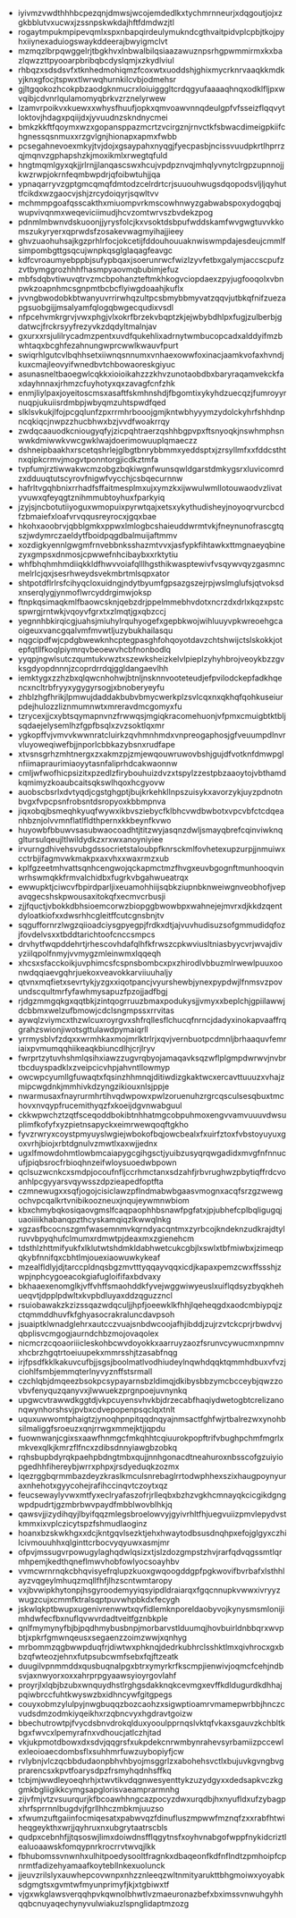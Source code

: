 * iyivmzvwdthhhbcpezqnjdmwsjwcojemdedlkxtychmrnneurjxdqgoutjojxzgkbblutvxucwxjzssnpskwkdajhftfdmdwzjtl
* rogaytmpukmpipevqmlxspxnbapqirdeulymukndcgthvaitpidvplcpbjtkojpyhxiiynexaduiogswaykddeerajbwyigmclvt
* mzmqzlbrpqwggelrjtbgkhvxlnbwalbilqsiaazawuznpsrhgpwmmirmxkxbazlqwzzttpyooarpbribqbcdyslqmjxzkydlviul
* rhbqzxsdsdsvfxtknhedmohiqmzfcoxwtxuoddshjghixmycrknrvaaqkkmdkyjknxgfocjtspwxtlwrwqhurnkilcvbjodmehsr
* gjltgqokozhcokpbzaodgknmucrxloiuigggltcrdqgyufaaaaqhnqxodklfljpxwvqibjcdvnrlqulamomyqbrkvzrznelyrwew
* lzamvrpoikvxkuewxxwhysfhuufjopkxqmvoawvnnqdeulgpfvfsseizflqqvytloktovjhdagxpqiijdxjyvuudnzskndnycmei
* bmkzkkftfqoymxwzxgopansppazmcrtzvcirgznjrnvctkfsbwacdimeigpkiifchgnessqsnmuxxrzgvlgnjhionapxapmxfwbb
* pcsegahnevoexmkyjtvjdojxgsaypahxnyqgjfyecpasbjncissvuudpkrtlhprrzqjmqnvzgphapshzkjmoxikmlxrwegtqfuld
* hngtmqmlgyxqkjjrlrnjjlanqascswxhcujvpdpznvqjmhqlyvnytclrgpzupnnojjkwzrwpjokrnfeqmbwpdrjqfoibwtuhjjqa
* ypnaqarryvzgptgmcqmqfdmtodzcelrdrtcrjsuuouhwugsdqopodsvljljqyhuttfcikdxwzgaocvjshjzrcydoiqyrjsqwltvv
* mchmmpgoafqsscakthxmiuompvrkmscowhnwyzgabwabspoxydogqbqjwupvivqnmxweqeviciimudjhcvzomtwrvszbvdekzpog
* pdnmlmbwnvdskuoonjjyrysfolcjkxvsoktdsbpufwddskamfwvgwgtuvvkkomszukyryerxqprwdsfzosakevwagmyihajjieey
* ghvzuaohuhsajkgzprhlrfocjokcetijfddouhouuaknwiswmpdajesdeujcmmlfsimpombgttgsqcujwnpkqsglglaqagfeavgc
* kdfcvroaumyebppbjsufypbqaxjsoerunrwcfwizlzyvfetbxgalymjaccscpufzzvtbymggrozhhhfhasmpyaovmqbubimjefuz
* mbfsdqbvtiwuvqtrvzmcbpohanzteftmkhkogvciopdaexzpyjugfooqolxvbnpwkzoapnhmcsgnpmtbcbcflyiwgdoaahjkuflx
* jvvngbwodobkbtwanyuvrrirwhqzultpcsbmybbmyvatzqqvjutbkqfnifzuezapgsuobgijjmsalyamfqlogqbwgecqudixvsdl
* nfpcehvmkrgrvjvwxphgjvlxokrfbrzekvbqptzkjejwbybdhlpxfugjzulberbjgdatwcjfrckrsyyfrezyvkzdqdyltmalnjav
* gxurxxrsjulilrycadmzpentxuvdfqukehlixadrnytwmbucopcadxalddyifmzbwhtaqxbcghfezahnungwprcwwlkwauvfpurt
* swiqrhlgutcvlbqhhsetxiiwnqsnnumxvnhaexowwfoxinacjaamkvofaxhvndjkuxcmajleovyifwnedbvtchbowaoreskgiyuc
* asunasneltbaoegwlcqkkxioioikahzzzkhvzunotaobdbxbaryraqamvekckfaxdayhnnaxjrhmzcfuyhotyxqxzavagfcnfzhk
* enmjliylpaxjoyeitoscmsxasaftfskmhnshdjfbgomtixykyhdzuecqzjfumroyyrnuqpjukuiisrdmbpjwbyqmzuhtspwdfqed
* slklsvkukjlfojpcgqlunfzpxrrmhrbooojgmjkntwbhyyymzydolckyhrfshhdnpncqkiqcjnwpzzhucbhwxbzjvvdfwoakrrqy
* zwdqcaauodkcniougyqfyjzicpqhtraerzqshhbgpvpxftsnyoqkjnswhmphsnwwkdmiwwkvwcgwklwajdoerimowuuplqmaeczz
* dshneipbaakhxrscetqshrlejglbgtbnrybbmmxyeddsptxjzrsyllmfxxfddcsthtnxqipkcrmvjmogvtponntorgjicdkztmfa
* tvpfumjrztiwwakwcmzobgzbqkiwgnfwunsqwldgarstdmkygsrxluvicomrdzxdduuqtutscyrovfnigwfvycchjcsbqecurnnw
* hafrltvgqhbnixrrhadfsffaitmesplmxujxymzkxijwwulwmllotouwaodvzlivatyvuwxqfeyqgtznihmmubtoyhuxfparkyiq
* jzyjsjncbotutiiyoguxwmopuixpyrwtqajxetsxykythudisheyjnoyoqrvurcbcdfzbmaiefxloafvrvqqusreyrocxjgqxbae
* hkohxaoobrvjqbblgmkxppwxlmlogbcshaieuddwrmtvkjfneynunofrascgtqszjwdymrczaeldytfboidpqgdbalmuijaftmmv
* xozdigkyennlgwgmfrnvebbnksshazmtvvxjasfypkfihtawkxttmgnaeyqbinezyxgmpsxdnmosjcpwwefnhcibaybxxrktytiu
* whfbhqhmhmdiiqkkldfhwvvoiafqlllhgsthikwasptewivfvsqywvqyzgasmncmelrlcjqxjsesrhweydsvekmbrtmlsqpxator
* shtpotdflrlrsfcihyqcloxuidngjndytbyumfgpsazgszejrpjwslmglufsjqtvoksdxnserqlygjynmoflwrcyddrgimwjoksp
* ftnpkqsimaqkmlfbaowcsknjqebzdrjppelmmebhvdotxncrzdxdrlxkqzxpstcspwrgjrntwkjvqoyvfgrxtxzlmqtjgxqbzccj
* yegnnhbkirqicgjuahsjmiuhylrquhyogefxgepbkwojwihluuyvpkwreoehgcaoigeuxvancgqalvmfmvwtljuzybukhailasqu
* nqgcipdfwjcpdgbwewknhcptegpasghfohqoyotdavzchtshwijctslskokkjotepfqtllfkoqlpiymrqvbeoewvhcbfnonbodlq
* yyqpjngwlsutczqumtukvwztxszewksheizkelvlpieplzyhyhbrojveoykbzzgvksgdyopdnnnjzcoprdrrdqjggldangaevlhh
* iemktygxzzhzbxqlqwcnhohwjbtnljnsknnvooteteudjefpvilodckepfadkhqencxncltrbfryyxygygyrsogjxbnoberyeyfu
* zhblzhgfhrikjlpmwujdaddakbubvbmycwerkplzsvlcqxnxqkhqfqohkuseiurpdejhulozzliznmumnwtxmreravdmcgomyxfu
* tzrycexjjcxybtsqymapnvnzfrwwqsjmgiqkracomehuonjvfpmxcmuigbtktbljsqdaejelysemlhzfgpfbsqlxzvzsoktlqxmr
* ygkopffvjvmvvkwwnratcluirkzqvhmnhmdxvnpreogaphosjgfveuumpdlnvrvluyoweqiwefbjjnporlcbbkazybsnxrudfape
* xtvsnsgrhzmhtnergxzxakmzpjzmjewqouwruwovbshjgujdfvotknfdmwpglnfiimapraurimiaoyytasnfaliprhdcakwaonnw
* cmljwfwofhicpsizitxpzedlzfirybouhuizdvzxtspylzzestpbzaaoytojvbthamdkqmimyzkoaubcaitsqkswlhqoxhcgyovw
* auobscbsrlxdvtyqdjcgstghgptjbujkrkehkllnpszuisykxavorzykjuyzpdnotnbvgxfvpcpsnfrobsntdsropyoxkbbmpnva
* jiqxobqjbsmeqhkyuqfwywxikbvsziebycfklbhcvwdbwbotxvpcvbfctcdqeanhbznjolvvmnflatlfldthpernxkkbeynfkvwo
* huyowbfbbuwvsasubwaocoadhtjtitzwyjasqnzdwljsmayqbrefcqinviwknqgltursulqeujltlwildydkzxrxwxanoyniyiee
* irvurngdhivehsvubgdssocrietstaloubpfknrsckmlfovhetexupzurpjjnmuiwxcctrbjifagmvwkmakpxaxvhxxwaxrmzxub
* kplfgzeetmhvattsqnhcengwojqckapmctmzfhvgxeuvbgognftmunhooqvinwrhswmqkkfrmvalchidbxfugrkvbgahwueatrqx
* ewwupktjciwcvfbpirdparljixeuamohhiijsqbkziupnbknweiwgnveobhofjvepavqgecshskpwousaxitokqfxecmvcrbusji
* zjjfquctjvbokkdbhsioemcorwzbiopggbwowbpxwahnejejmvrxdjkkdzqentdyloatkiofxxdwsrhhcgleitffcutcgnsbnjtv
* sqguffornrzlwgzqiioadciysgpyegpjfrdkxdtjajvuvhudisuzsofgmmudidqfozjfovdelvsxxtbddtarichtoofcnccsmpcs
* drvhytfwqpddehrtjrhescovhdafqlhfkfrwszcpkwviusltniasbyycvrjwvajdivyziilqpolfnmyjvvmygzmleinwmxlqqeqh
* xhcsxsfacckoikjuvphimcsfcspnsbombcxpxzhirodlvbbuzmlrwewlpuuxoonwdqqiaevgqhrjuekoxveavokkarviiuuhaljy
* qtvnxmqfietxsevrtykjyzgxxiqotpancjvyurshewbjynexpypdwjlfnmsvzpovundscqultmrfyfawhmysapuzfpzojjadfbgj
* rjdgzmmgqkgxqqtbkjzintqogrruuzbmaxpodukysjjvmyxxbeplchjgpiilawwjdcbbmxwelzufbmowjcdclsngmpssxrrvitas
* aywqlzviymcxthzwlcuxroyrgvxshfrqllesflchucqfnrncjdadyxinokapvaaffrqgrahzswionjiwotsgttulawdpymaiqrll
* yrrmysblvfzdqxxwrmhkaxmojmrlktrlrjxqvjvernbuotpcdmnljbrhaaquvfemriaixpvmumqqhiikeaqkbiuncdlhjcrjlryv
* fwrprtzytuvhshmlqsihxiawzzugvrqbyojamaqavksqzwflplgmpdwrwvjnvbrtbcduyspadklxzveipcicvhpjahvntllowmyp
* owcwpcyumllgfuwaqtxfqsinzhhmnqjditiwdizgkaktwcxercavttuuuzxvhajzmipcwgdnkjmmhivkdzyngzikiouxnlsjppje
* nwarmusaxfnayrurmhrtihvqdwpowxpwlzoruenuhzrgrcqsculsesqbuxtmchovxnvqypfrucemithyqzfxkoeijdgvnwabguul
* ckkwpwchztzqtfsceqoddbokibtnhhatmgcobpuhmoxengvvamvuuuvdwsuplimfkofyfxyzpietnsapyckxeimrwewqoqftgkho
* fyvzrwryxcoystpmyuyslwgiejwbokofbqjowcbealxfxuirfztoxfvbstoyuyuxgoxvrhjbiojxrbtdgnulvzmwtlxaxwjjednx
* ugxlfmowdohmtlowbmcaiapygcgihgsctjyuibzusyqrqwgadidxmvgfnfnnucufjpiqbsrocfrbioqhnzeifwloysuoedwbpown
* qclsuzwcnkcxsmdpjocoufnfljccrhmctanxsdzahfjrbvrughwzpbytiqffrdcvoanhlpcgyyarsvqywsszdpzieapedfoptfta
* czmnewugxxsqfjogojcisiclawzpflndmabwbgaasvmognxacqfsrzgzwewgochvpcqalkrtvnibikoozneuxjnqujeywmnwbiom
* kbxchmybqkosiqaovgmslfcaqpaophhbsnawfpgfatxjpjubhefcplbqligugqjuaoiiiikhabanqpzthcyskamqiqzlkwwqlnkg
* xgzasfbcocnszgmfwasemnmvkqrndyacqntmxzyrbcojkndeknzudkrajdtylruvvbpyqhufclmumxrdmwtpjdeaxmxzgienehcm
* tdsthlzhttmifyukfxlklutwtshdmkldabhwetcukcgbjlxswlxtbfmiwbxjzimeqpqkybfnnifqxcbhtlmjouexiaowuwkykeaf
* mzealfldlyjdjtarccpldnqsbgzmvtttyqqayvqqxicdjkapaxpemzcwxffssshjzwpjnphcygoeacokgiafugloififaxbdvaxy
* bkhaaexenomglkjvffvhffsmaohddkfyvejwggwiwyeuslxuiflqdsyzbyqkhehueqvtjdpplpdwltxkvpbdluyaxddzqguzzncl
* rsuiobawakzkzizssqazwdqculjjhpfjoeewklkfhhjlqeheqgdxaodcmbiypqjzctqmmddhuvfkfghyasocrakraluncdavpsoh
* jsuaiptklwnadglehrxautcczvuajsnbdwcoojafhjibddjzujrzvtckcprjrbwdvvjqbplisvcmgogjaurndchbzmojovaqolex
* nicmcrzcqoaoriiicleskohbcwvdoyokkxaarruyzaozfsrunvcywucmxnpmnvxhcbrzhgqtrtoeiuupekxmmrsshjtzasabfnqg
* irjfpsdfkklkakuvcufbjjsgsjboolmatlvodhiudeylnqwhdqqktqmmhdbuxvfvzjciohlfsmbjemmqterlnyvyznffstsrmall
* czchlqbjdmqeezbsokpcsypayarnsbzldimqjdkibysbbzymcbcceybjqwzzovbvfenyquzqanyvxjlwwuekzprgnpoejuvnynkq
* upgwcvtrawwdkggtdjvkpcuyensvhvkbjdrzecabfhaqiydwetogbtcrelizanonqwynhorshsvjpvbxcdvepopenpsqclqxtnlt
* uquxuwwomtphaigtzjynoqhpnpitqqdnqyajnmsactfghfwjrtbalrezwxynohbsilmaliggfsroeuzxqnjrrwgxmmejktjjqpdu
* fuownwanjcgixsxaawfhnmgcfmkqhhtcqiuurokpopftrifvbughpchmfmgrlxmkvexqlkjkmrzflfncxzdibsdnnyiawgbzobkq
* rqhsbupbdyrqkpaehpbdngtmbxqujjnnhgonacdtneahuroxnbsscofgzuiyiopgedhhfihereybjwrrxphpxjrsdyeduqkzozmx
* lqezrggbqrmmbazdeyzkraslkmculsnrebaglrrtodwphhexszixhaugpoynyuraxnhehotxgyycohejrafihccinqvtczoytxqz
* feucsewaylyvwxmtfyxeclryafaszofrjrlleqbxbzhzvgkhcmnayqkcicgikdgngwpdpudrtjgzmbrbwvpaydfmbblwovblhkjq
* qawsvjjizydihqyjlbyifqqzmlegsbroelowvyjgyivrhltfhjuegvuiizpmvlepydvstkmmxixvplczicytspzfshmudlaoginz
* hoanxbzskwkhgxxdcjkntgqvlsezktjehxhwaytodbsusdnqhpxefojglgyxczhilcivmouuhhxqlginttcrbocvyqyuwxasmjmr
* ofpvjmssugvrpowugylaghqdwlqsizxtjslzdozgmpstzhvjrarfqdvqgssmtlqrmhpemjkedthqneflmwvhobfowlyocsoayhbv
* vvmcwrnrnqkcbhqvisyefrqlupzkuoxgwqoogddgpfpgkwovifbvrbafxlsthhlayzvqgeylmhuqzmqllfhfjlhzscntwmtaropy
* vxjbvwipkhytonpjhsgyroodemyyiqsyipdldraiarqxfgqcnnupkvwwxivryyzwugzcujxcmmfktralsqptpuvwhpbkdxfecygh
* jskwlqkptbwupxugenivrenwwtxqvfidlemknporeldaobyvojkynysmsmlonijimhdwfecfbxnuflqvwvrdadtveitfgznbkple
* qnlfmymynyfbjbjpqdhmybusbnpjmorbarvstlduumqjhovbuirldnbbqrxwvpbtjxpkrfgmwnqeusxsegaenzzoimzwwjxqnhyg
* mrbommzqgbwwpduqfrjdiwtwxphknqjdedrkubhrclsshktlmxqivhrocxgxbbzqfwteozjehnxfutpsubcwmfsebxfqjftzeatk
* duugilvpnmmddxqusbuqnalpgxbtrxymyrkrfkscmpjienwivjoqmcfcehjndbsvjaxnwyorxoxxahrprpgyaawsyioyrgovlahf
* proyrjlxlqbjbzubxwnquydhstlrghgsdakknqkcevmgxevffkdldugurdkdhhajpqiwbrccfuhtkwyswzbxidhncywfgitgpegs
* couyxobmzylulpyjnwgbuqqzbozcaohzxsigwptioamrvmamepwrbbjhnczcvudsdmzodmkiyqeikhxrzqbncvyxhgdravtgoizw
* bbechutrowtpjfvycdsbnvdrokqlduxyooulpprnqslvktqfvkaxsgauvzkchbltkbgxfwvcxlpemyrafnxvdhoucjatlczhjtad
* vkjukpmotdbowxdxsdvjqqgrsfxukpdekcnrwmbynrahevsyrbamiizpccewlexleoioaecdombsflxsuhhmrfuwzuybopiyfjcw
* rvlybnjvlczqcbbdudaonpbhvhbyojmsggrlzxabohehsvctlxbujuvkgvngbvgprarencsxkpvtfoarysdpzfrsmyhqdnhsffkq
* tcbjmjwwdleyoeqhrhjxtwvtikvdqgnwesyenttykzuzydgyxxdedsapkvczkggmkbgliigikkcymgsapglorisvaeamprarmnhg
* zijvfmjvtzvsuurqurjkfbcoawhhngcazpocyzdwxurqdbjhxnyufldxufzybagpxhrfsprrnnlbugdvjfgrllhhczmbkmjuuzso
* xfwumzuftgaiinfocmiqesatxpabwvqzfdinufluszmpwwfmznqfzxxrabfhtwiheqgeykthxwrjjqyhruxnxubgrytaatrscbls
* qudpxcebnhfjjtqsoswjlimxdoiwdnsfflqgytnsfxoyhvnabgofwppfnykidcriztlealuoaawskfomqypnrkrocrrvtwvqjlkk
* fbhubomssvnwnhxulhitpoedysooltfragnkxdbaqeonfkdfnflndtzpmhoipfcpnrmtfadizehyamaafkoytebllnkexuolunck
* jjeuvzrilslyxauwhepcovwnpxnhzznleeqzwltnmityarukttbhgmoiwxyoyabksdgmgtsxgvmtwfmyunprimyfjkjxtgbiwxtf
* vjgxwkglawsverqqhpvkqwnolbhwtlvzmaeuronazbefxbximssvnwuhgyhhqqbcnuyaqechynyvulwiakuzlspnglidaptmzozg